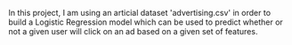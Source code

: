 In this project, I am using an articial dataset 'advertising.csv' in order to build a Logistic Regression model which
can be used to predict whether or not a given user will click on an ad based on a given set of features.
